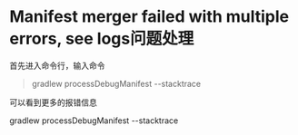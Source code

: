 # Manifest merger failed with multiple errors, see logs问题处理

首先进入命令行，输入命令

> gradlew processDebugManifest --stacktrace

可以看到更多的报错信息

gradlew processDebugManifest --stacktrace

